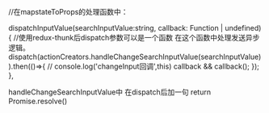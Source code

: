 //在mapstateToProps的处理函数中：

dispatchInputValue(searchInputValue:string, callback: Function | undefined){
    //使用redux-thunk后dispatch参数可以是一个函数 在这个函数中处理发送异步逻辑。
    dispatch(actionCreators.handleChangeSearchInputValue(searchInputValue)).then(()=>{
        // console.log('changeInput回调',this)
        callback && callback();
    });
},

handleChangeSearchInputValue中 在dispatch后加一句
return Promise.resolve()